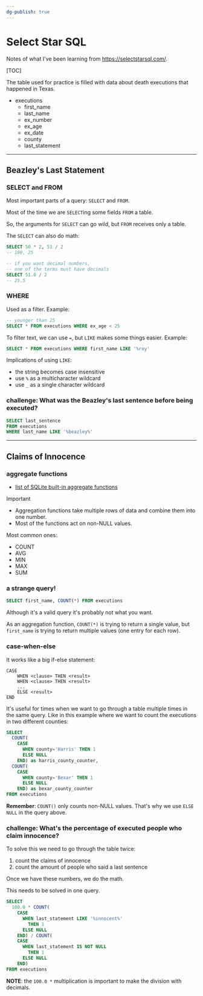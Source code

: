 ```yaml
---
dg-publish: true
---
```

# Select Star SQL

Notes of what I've been learning from <https://selectstarsql.com/>.

[TOC]

The table used for practice is filled with data about death executions that happened in Texas.

- executions
    - first_name
    - last_name
    - ex_number
    - ex_age
    - ex_date
    - county
    - last_statement

---

## Beazley's Last Statement

### SELECT and FROM

Most important parts of a query: `SELECT` and `FROM`.

Most of the time we are `SELECT`ing some fields `FROM` a table.

So, the arguments for `SELECT` can go wild, but `FROM` receives only a table.

The `SELECT` can also do math:

```sql
SELECT 50 * 2, 51 / 2
-- 100, 25

-- if you want decimal numbers,
-- one of the terms must have decimals
SELECT 51.0 / 2
-- 25.5
```

### WHERE

Used as a filter. Example:
```sql
-- younger than 25
SELECT * FROM executions WHERE ex_age < 25
```

To filter text, we can use `=`, but `LIKE` makes some things easier. Example:

```sql
SELECT * FROM executions WHERE first_name LIKE '%roy'
```

Implications of using `LIKE`:

- the string becomes case insensitive
- use `%` as a multicharacter wildcard
- use `_` as a single character wildcard

### challenge: What was the Beazley's last sentence before being executed?

```sql
SELECT last_sentence
FROM executions
WHERE last_name LIKE '%beazley%'
```


---

## Claims of Innocence

### aggregate functions

- [list of SQLite built-in aggregate functions](https://sqlite.org/lang_aggfunc.html)

> [!important]
> - Aggregation functions take multiple rows of data and combine them into one number.
> - Most of the functions act on non-NULL values.

Most common ones:

- COUNT
- AVG
- MIN
- MAX
- SUM

### a strange query!

```sql
SELECT first_name, COUNT(*) FROM executions
```

Although it's a valid query it's probably not what you want.

As an aggregation function, `COUNT(*)` is trying to return a single value, but `first_name` is trying to return multiple values (one entry for each row).


### case-when-else

It works like a big if-else statement:

```
CASE
    WHEN <clause> THEN <result>
    WHEN <clause> THEN <result>
    ...
    ELSE <result>
END
```

It's useful for times when we want to go through a table multiple times in the same query. Like in this example where we want to count the executions in two different counties:

```sql
SELECT
  COUNT(
    CASE
      WHEN county='Harris' THEN 1
      ELSE NULL
    END) as harris_county_counter,
  COUNT(
    CASE
      WHEN county='Bexar' THEN 1
      ELSE NULL
    END) as bexar_county_counter
FROM executions
```

**Remember**: `COUNT()` only counts non-NULL values. That's why we use `ELSE NULL` in the query above.

### challenge: What's the percentage of executed people who claim innocence?

To solve this we need to go through the table twice:

1. count the claims of innocence
2. count the amount of people who said a last sentence

Once we have these numbers, we do the math.

This needs to be solved in one query.

```sql
SELECT
  100.0 * COUNT(
    CASE
      WHEN last_statement LIKE '%innocent%'
        THEN 1
      ELSE NULL
    END) / COUNT(
    CASE
      WHEN last_statement IS NOT NULL
        THEN 1
      ELSE NULL
    END)
FROM executions
```

**NOTE**: the `100.0 *` multiplication is important to make the division with decimals.